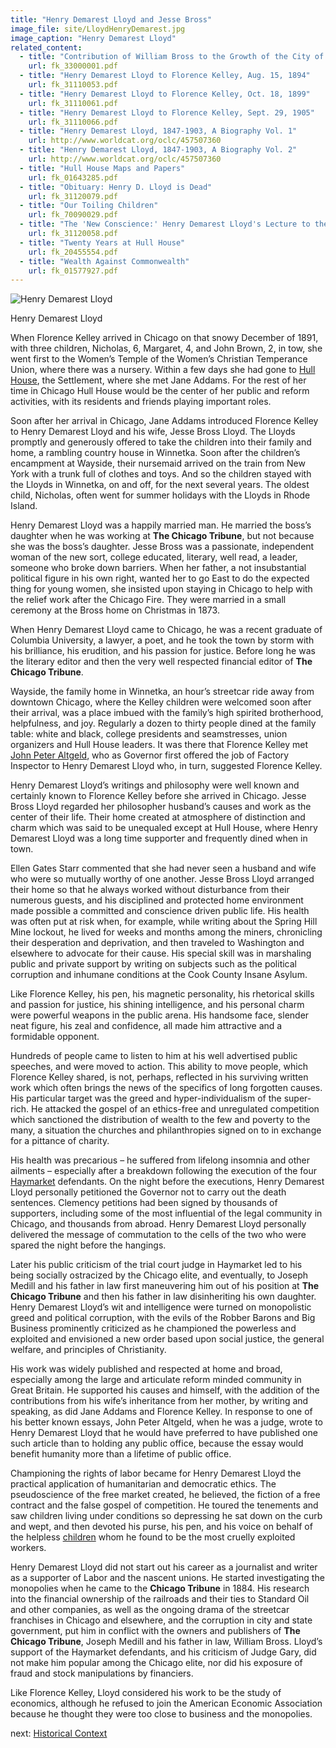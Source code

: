 ```yaml
---
title: "Henry Demarest Lloyd and Jesse Bross"
image_file: site/LloydHenryDemarest.jpg
image_caption: "Henry Demarest Lloyd"
related_content:
  - title: "Contribution of William Bross to the Growth of the City of Chicago"
    url: fk_33000001.pdf
  - title: "Henry Demarest Lloyd to Florence Kelley, Aug. 15, 1894"
    url: fk_31110053.pdf
  - title: "Henry Demarest Lloyd to Florence Kelley, Oct. 18, 1899"
    url: fk_31110061.pdf
  - title: "Henry Demarest Lloyd to Florence Kelley, Sept. 29, 1905"
    url: fk_31110066.pdf
  - title: "Henry Demarest Lloyd, 1847-1903, A Biography Vol. 1"
    url: http://www.worldcat.org/oclc/457507360
  - title: "Henry Demarest Lloyd, 1847-1903, A Biography Vol. 2"
    url: http://www.worldcat.org/oclc/457507360
  - title: "Hull House Maps and Papers"
    url: fk_01643285.pdf
  - title: "Obituary: Henry D. Lloyd is Dead"
    url: fk_31120079.pdf
  - title: "Our Toiling Children"
    url: fk_70090029.pdf
  - title: "The 'New Conscience:' Henry Demarest Lloyd's Lecture to the Ethical Culture Society"
    url: fk_31120058.pdf
  - title: "Twenty Years at Hull House"
    url: fk_20455554.pdf
  - title: "Wealth Against Commonwealth"
    url: fk_01577927.pdf
---
```

<img alt="Henry Demarest Lloyd" src="/img/LloydHenryDemarest.jpg" style="margin:auto;display:block;" />
<p class="has-text-centered is-italic is-size-7">Henry Demarest Lloyd</p>

When Florence Kelley arrived in Chicago on that snowy December of 1891, with three children, Nicholas, 6, Margaret, 4, and John Brown, 2, in tow, she went first to the Women’s Temple of the Women’s Christian Temperance Union, where there was a nursery. Within a few days she had gone to [Hull House](/historical/hullhouse), the Settlement, where she met Jane Addams. For the rest of her time in Chicago Hull House would be the center of her public and reform activities, with its residents and friends playing important roles.

Soon after her arrival in Chicago, Jane Addams introduced Florence Kelley to Henry Demarest Lloyd and his wife, Jesse Bross Lloyd. The Lloyds promptly and generously offered to take the children into their family and home, a rambling country house in Winnetka. Soon after the children’s encampment at Wayside, their nursemaid arrived on the train from New York with a trunk full of clothes and toys. And so the children stayed with the Lloyds in Winnetka, on and off, for the next several years. The oldest child, Nicholas, often went for summer holidays with the Lloyds in Rhode Island.

Henry Demarest Lloyd was a happily married man. He married the boss’s daughter when he was working at __The Chicago Tribune__, but not because she was the boss’s daughter. Jesse Bross was a passionate, independent woman of the new sort, college educated, literary, well read, a leader, someone who broke down barriers. When her father, a not insubstantial political figure in his own right, wanted her to go East to do the expected thing for young women, she insisted upon staying in Chicago to help with the relief work after the Chicago Fire. They were married in a small ceremony at the Bross home on Christmas in 1873.

When Henry Demarest Lloyd came to Chicago, he was a recent graduate of Columbia University, a lawyer, a poet, and he took the town by storm with his brilliance, his erudition, and his passion for justice. Before long he was the literary editor and then the very well respected financial editor of __The Chicago Tribune__.

Wayside, the family home in Winnetka, an hour’s streetcar ride away from downtown Chicago, where the Kelley children were welcomed soon after their arrival, was a place imbued with the family’s high spirited brotherhood, helpfulness, and joy. Regularly a dozen to thirty people dined at the family table: white and black, college presidents and seamstresses, union organizers and Hull House leaders. It was there that Florence Kelley met [John Peter Altgeld](/historical/altgeld), who as Governor first offered the job of Factory Inspector to Henry Demarest Lloyd who, in turn, suggested Florence Kelley.

Henry Demarest Lloyd’s writings and philosophy were well known and certainly known to Florence Kelley before she arrived in Chicago. Jesse Bross Lloyd regarded her philosopher husband’s causes and work as the center of their life. Their home created at atmosphere of distinction and charm which was said to be unequaled except at Hull House, where Henry Demarest Lloyd was a long time supporter and frequently dined when in town.

Ellen Gates Starr commented that she had never seen a husband and wife who were so mutually worthy of one another. Jesse Bross Lloyd arranged their home so that he always worked without disturbance from their numerous guests, and his disciplined and protected home environment made possible a committed and conscience driven public life. His health was often put at risk when, for example, while writing about the Spring Hill Mine lockout, he lived for weeks and months among the miners, chronicling their desperation and deprivation, and then traveled to Washington and elsewhere to advocate for their cause. His special skill was in marshaling public and private support by writing on subjects such as the political corruption and inhumane conditions at the Cook County Insane Asylum.

Like Florence Kelley, his pen, his magnetic personality, his rhetorical skills and passion for justice, his shining intelligence, and his personal charm were powerful weapons in the public arena. His handsome face, slender neat figure, his zeal and confidence, all made him attractive and a formidable opponent.

Hundreds of people came to listen to him at his well advertised public speeches, and were moved to action. This ability to move people, which Florence Kelley shared, is not, perhaps, reflected in his surviving written work which often brings the news of the specifics of long forgotten causes. His particular target was the greed and hyper-individualism of the super-rich. He attacked the gospel of an ethics-free and unregulated competition which sanctioned the distribution of wealth to the few and poverty to the many, a situation the churches and philanthropies signed on to in exchange for a pittance of charity.

His health was precarious – he suffered from lifelong insomnia and other ailments – especially after a breakdown following the execution of the four [Haymarket](/historical/haymarket) defendants. On the night before the executions, Henry Demarest Lloyd personally petitioned the Governor not to carry out the death sentences. Clemency petitions had been signed by thousands of supporters, including some of the most influential of the legal community in Chicago, and thousands from abroad. Henry Demarest Lloyd personally delivered the message of commutation to the cells of the two who were spared the night before the hangings.

Later his public criticism of the trial court judge in Haymarket led to his being socially ostracized by the Chicago elite, and eventually, to Joseph Medill and his father in law first maneuvering him out of his position at __The Chicago Tribune__ and then his father in law disinheriting his own daughter. Henry Demarest Lloyd’s wit and intelligence were turned on monopolistic greed and political corruption, with the evils of the Robber Barons and Big Business prominently criticized as he championed the powerless and exploited and envisioned a new order based upon social justice, the general welfare, and principles of Christianity.

His work was widely published and respected at home and broad, especially among the large and articulate reform minded community in Great Britain. He supported his causes and himself, with the addition of the contributions from his wife’s inheritance from her mother, by writing and speaking, as did Jane Addams and Florence Kelley. In response to one of his better known essays, John Peter Altgeld, when he was a judge, wrote to Henry Demarest Lloyd that he would have preferred to have published one such article than to holding any public office, because the essay would benefit humanity more than a lifetime of public office.

Championing the rights of labor became for Henry Demarest Lloyd the practical application of humanitarian and democratic ethics. The pseudoscience of the free market created, he believed, the fiction of a free contract and the false gospel of competition. He toured the tenements and saw children living under conditions so depressing he sat down on the curb and wept, and then devoted his purse, his pen, and his voice on behalf of the helpless [children](/historical/childern) whom he found to be the most cruelly exploited workers.

Henry Demarest Lloyd did not start out his career as a journalist and writer as a supporter of Labor and the nascent unions. He started investigating the monopolies when he came to the __Chicago Tribune__ in 1884. His research into the financial ownership of the railroads and their ties to Standard Oil and other companies, as well as the ongoing drama of the streetcar franchises in Chicago and elsewhere, and the corruption in city and state government, put him in conflict with the owners and publishers of __The Chicago Tribune__, Joseph Medill and his father in law, William Bross. Lloyd’s support of the Haymarket defendants, and his criticism of Judge Gary, did not make him popular among the Chicago elite, nor did his exposure of fraud and stock manipulations by financiers.

Like Florence Kelley, Lloyd considered his work to be the study of economics, although he refused to join the American Economic Association because he thought they were too close to business and the monopolies.


next:  [Historical Context](/historical)

